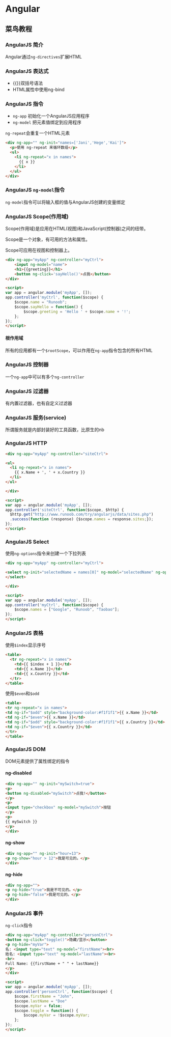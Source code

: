# Angular

## 菜鸟教程

### AngularJS 简介

Angular通过`ng-directives`扩展HTML

### AngularJS 表达式

+ {{}}双括号语法
+ HTML属性中使用ng-bind

### AngularJS 指令

+ `ng-app` 初始化一个AngularJS应用程序
+ `ng-model` 把元素值绑定到应用程序

`ng-repeat`会重复一个HTML元素

```html
<div ng-app="" ng-init="names=['Jani','Hege','Kai']">
  <p>使用 ng-repeat 来循环数组</p>
  <ul>
    <li ng-repeat="x in names">
      {{ x }}
    </li>
  </ul>
</div>
```

### AngularJS `ng-model`指令

`ng-model`指令可以将输入框的值与AngularJS创建的变量绑定

### AngularJS Scope(作用域)

Scope(作用域)是应用在HTML(视图)和JavaScript(控制器)之间的纽带。

Scope是一个对象，有可用的方法和属性。

Scope可应用在视图和控制器上。

```html
<div ng-app="myApp" ng-controller="myCtrl">
    <input ng-model="name">
    <h1>{{greeting}}</h1>
    <button ng-click='sayHello()'>点我</button>
</div>

<script>
var app = angular.module('myApp', []);
app.controller('myCtrl', function($scope) {
    $scope.name = "Runoob";
    $scope.sayHello = function() {
        $scope.greeting = 'Hello ' + $scope.name + '!';
    };
});
</script>
```

#### 根作用域

所有的应用都有一个`$rootScope`，可以作用在`ng-app`指令包含的所有HTML

### AngularJS 控制器

一个`ng-app`中可以有多个`ng-controller`

### AngularJS 过滤器

有内置过滤器，也有自定义过滤器

### AngularJS 服务(service)

所谓服务就是内部封装好的工具函数，比原生的nb

### AngularJS HTTP

```html
<div ng-app="myApp" ng-controller="siteCtrl">

<ul>
  <li ng-repeat="x in names">
    {{ x.Name + ', ' + x.Country }}
  </li>
</ul>

</div>

<script>
var app = angular.module('myApp', []);
app.controller('siteCtrl', function($scope, $http) {
  $http.get("http://www.runoob.com/try/angularjs/data/sites.php")
  .success(function (response) {$scope.names = response.sites;});
});
</script>
```

### AngularJS Select

使用`ng-options`指令来创建一个下拉列表

```html
<div ng-app="myApp" ng-controller="myCtrl">

<select ng-init="selectedName = names[0]" ng-model="selectedName" ng-options="x for x in names">
</select>

</div>

<script>
var app = angular.module('myApp', []);
app.controller('myCtrl', function($scope) {
    $scope.names = ["Google", "Runoob", "Taobao"];
});
</script>
```

### AngularJS 表格

使用`$index`显示序号

```html
<table>
  <tr ng-repeat="x in names">
    <td>{{ $index + 1 }}</td>
    <td>{{ x.Name }}</td>
    <td>{{ x.Country }}</td>
  </tr>
</table>
```

使用`$even`和`$odd`

```html
<table>
<tr ng-repeat="x in names">
<td ng-if="$odd" style="background-color:#f1f1f1">{{ x.Name }}</td>
<td ng-if="$even">{{ x.Name }}</td>
<td ng-if="$odd" style="background-color:#f1f1f1">{{ x.Country }}</td>
<td ng-if="$even">{{ x.Country }}</td>
</tr>
</table>
```

### AngularJS DOM

DOM元素提供了属性绑定的指令

#### ng-disabled

```html
<div ng-app="" ng-init="mySwitch=true">
<p>
<button ng-disabled="mySwitch">点我!</button>
</p>
<p>
<input type="checkbox" ng-model="mySwitch">按钮
</p>
<p>
{{ mySwitch }}
</p>
</div>
```

#### ng-show

```html
<div ng-app="" ng-init="hour=13">
<p ng-show="hour > 12">我是可见的。</p>
</div>
```

#### ng-hide

```html
<div ng-app="">
<p ng-hide="true">我是不可见的。</p>
<p ng-hide="false">我是可见的。</p>
</div>
```

### AngularJS 事件

`ng-click`指令

```html
<div ng-app="myApp" ng-controller="personCtrl">
<button ng-click="toggle()">隐藏/显示</button>
<p ng-hide="myVar">
名: <input type="text" ng-model="firstName"><br>
姓名: <input type="text" ng-model="lastName"><br>
<br>
Full Name: {{firstName + " " + lastName}}
</p>
</div>

<script>
var app = angular.module('myApp', []);
app.controller('personCtrl', function($scope) {
    $scope.firstName = "John",
    $scope.lastName = "Doe"
    $scope.myVar = false;
    $scope.toggle = function() {
        $scope.myVar = !$scope.myVar;
    };
});
</script>
```